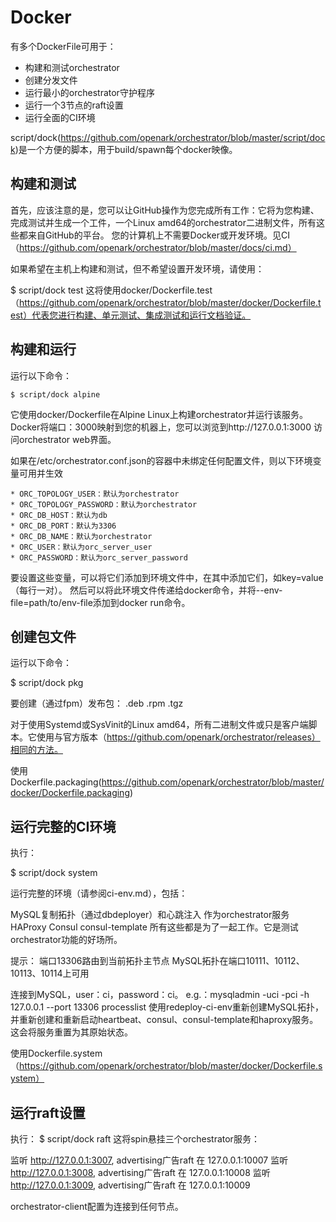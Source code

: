 # Docker

有多个DockerFile可用于：

* 构建和测试orchestrator
* 创建分发文件
* 运行最小的orchestrator守护程序
* 运行一个3节点的raft设置
* 运行全面的CI环境

script/dock(https://github.com/openark/orchestrator/blob/master/script/dock)是一个方便的脚本，用于build/spawn每个docker映像。

## 构建和测试

首先，应该注意的是，您可以让GitHub操作为您完成所有工作：它将为您构建、完成测试并生成一个工件，一个Linux amd64的orchestrator二进制文件，所有这些都来自GitHub的平台。
您的计算机上不需要Docker或开发环境。见CI（https://github.com/openark/orchestrator/blob/master/docs/ci.md）

如果希望在主机上构建和测试，但不希望设置开发环境，请使用：

$ script/dock test
这将使用docker/Dockerfile.test（https://github.com/openark/orchestrator/blob/master/docker/Dockerfile.test）代表您进行构建、单元测试、集成测试和运行文档验证。

## 构建和运行

运行以下命令：

    $ script/dock alpine

它使用docker/Dockerfile在Alpine Linux上构建orchestrator并运行该服务。
Docker将端口：3000映射到您的机器上，您可以浏览到http://127.0.0.1:3000 访问orchestrator web界面。

如果在/etc/orchestrator.conf.json的容器中未绑定任何配置文件，则以下环境变量可用并生效

    * ORC_TOPOLOGY_USER：默认为orchestrator
    * ORC_TOPOLOGY_PASSWORD：默认为orchestrator
    * ORC_DB_HOST：默认为db
    * ORC_DB_PORT：默认为3306
    * ORC_DB_NAME：默认为orchestrator
    * ORC_USER：默认为orc_server_user
    * ORC_PASSWORD：默认为orc_server_password

要设置这些变量，可以将它们添加到环境文件中，在其中添加它们，如key=value（每行一对）。
然后可以将此环境文件传递给docker命令，并将--env-file=path/to/env-file添加到docker run命令。

## 创建包文件

运行以下命令：

$ script/dock pkg

要创建（通过fpm）发布包：
.deb
.rpm
.tgz

对于使用Systemd或SysVinit的Linux amd64，所有二进制文件或只是客户端脚本。它使用与官方版本（https://github.com/openark/orchestrator/releases）相同的方法。

使用Dockerfile.packaging(https://github.com/openark/orchestrator/blob/master/docker/Dockerfile.packaging)

## 运行完整的CI环境

执行：

$ script/dock system

运行完整的环境（请参阅ci-env.md），包括：

MySQL复制拓扑（通过dbdeployer）和心跳注入
作为orchestrator服务
HAProxy
Consul
consul-template
所有这些都是为了一起工作。它是测试orchestrator功能的好场所。

提示：
端口13306路由到当前拓扑主节点
MySQL拓扑在端口10111、10112、10113、10114上可用

连接到MySQL，user：ci，password：ci。
e.g.：mysqladmin -uci -pci -h 127.0.0.1 --port 13306 processlist
使用redeploy-ci-env重新创建MySQL拓扑，并重新创建和重新启动heartbeat、consul、consul-template和haproxy服务。这会将服务重置为其原始状态。

使用Dockerfile.system（https://github.com/openark/orchestrator/blob/master/docker/Dockerfile.system）

## 运行raft设置

执行：
$ script/dock raft
这将spin悬挂三个orchestrator服务：

监听 http://127.0.0.1:3007, advertising广告raft 在 127.0.0.1:10007
监听 http://127.0.0.1:3008, advertising广告raft 在 127.0.0.1:10008
监听 http://127.0.0.1:3009, advertising广告raft 在 127.0.0.1:10009

orchestrator-client配置为连接到任何节点。
